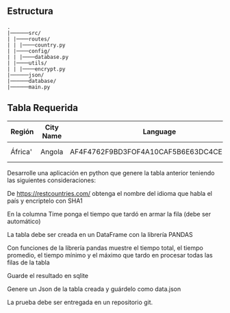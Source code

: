 ## Estructura 
```
.
|──────src/
| |────routes/
| | |────country.py
| |────config/
| | |────database.py
| |────utils/
| | |────encrypt.py
|──────json/
|──────database/
|──────main.py

```


## Tabla Requerida


|   Región             |City Name|Language|Time
|----------------|-------------------------------|-----------------------------|-----------------------------|
|África'            |Angola|AF4F4762F9BD3FOF4A10CAF5B6E63DC4CE543724|0.23 ms             


Desarrolle una aplicación en python que genere la tabla anterior teniendo las siguientes consideraciones:

De https://restcountries.com/ obtenga el nombre del idioma que habla el país y encriptelo con SHA1 

En la columna Time ponga el tiempo que tardó en armar la fila (debe ser automático)

La tabla debe ser creada en un DataFrame con la librería PANDAS 

Con funciones de la librería pandas muestre el tiempo total, el tiempo promedio, el tiempo mínimo y el máximo que tardo en procesar todas las filas de la tabla

Guarde el resultado en sqlite

Genere un Json de la tabla creada y guárdelo como data.json

La prueba debe ser entregada en un repositorio git.
